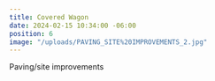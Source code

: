 ```yaml
---
title: Covered Wagon
date: 2024-02-15 10:34:00 -06:00
position: 6
image: "/uploads/PAVING_SITE%20IMPROVEMENTS_2.jpg"
---
```


Paving/site improvements